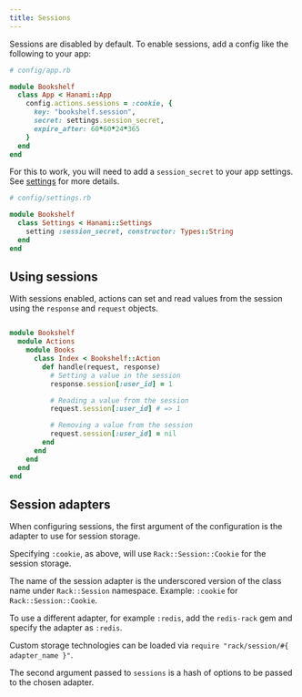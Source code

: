 ```yaml
---
title: Sessions
---
```


Sessions are disabled by default. To enable sessions, add a config like the following to your app:

```ruby
# config/app.rb

module Bookshelf
  class App < Hanami::App
    config.actions.sessions = :cookie, {
      key: "bookshelf.session",
      secret: settings.session_secret,
      expire_after: 60*60*24*365
    }
  end
end
```

For this to work, you will need to add a `session_secret` to your app settings. See [settings](/v2.1/app/settings/) for more details.

```ruby
# config/settings.rb

module Bookshelf
  class Settings < Hanami::Settings
    setting :session_secret, constructor: Types::String
  end
end
```
## Using sessions

With sessions enabled, actions can set and read values from the session using the `response` and `request` objects.

```ruby

module Bookshelf
  module Actions
    module Books
      class Index < Bookshelf::Action
        def handle(request, response)
          # Setting a value in the session
          response.session[:user_id] = 1

          # Reading a value from the session
          request.session[:user_id] # => 1

          # Removing a value from the session
          request.session[:user_id] = nil
        end
      end
    end
  end
end
```

## Session adapters

When configuring sessions, the first argument of the configuration is the adapter to use for session storage.

Specifying `:cookie`, as above, will use `Rack::Session::Cookie` for the session storage.


<p class="convention">
The name of the session adapter is the underscored version of the class name under <code>Rack::Session</code> namespace.
Example: <code>:cookie</code> for <code>Rack::Session::Cookie</code>.
</p>

To use a different adapter, for example `:redis`, add the `redis-rack` gem and specify the adapter as `:redis`.

<p class="convention">
Custom storage technologies can be loaded via <code>require "rack/session/#{ adapter_name }"</code>.
</p>

The second argument passed to `sessions` is a hash of options to be passed to the chosen adapter.
